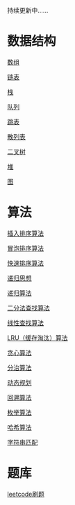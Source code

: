 持续更新中......

# 数据结构

[数组](https://blog.csdn.net/yhl_jxy/article/details/51760123)

[链表](https://jpeony.blog.csdn.net/article/details/83856317)

[栈](https://jpeony.blog.csdn.net/article/details/53418330)

[队列](https://jpeony.blog.csdn.net/article/details/83824928)

[跳表]()

[散列表]()

[二叉树]()

[堆]()

[图]()

# 算法

[插入排序算法](https://blog.csdn.net/yhl_jxy/article/details/84196921)

[冒泡排序算法](https://blog.csdn.net/yhl_jxy/article/details/84136410)

[快速排序算法](https://blog.csdn.net/yhl_jxy/article/details/84136438)

[递归思想](https://blog.csdn.net/yhl_jxy/article/details/83959354)

[递归算法](https://blog.csdn.net/yhl_jxy/article/details/54976532)

[二分法查找算法](https://blog.csdn.net/yhl_jxy/article/details/83743795)

[线性查找算法](https://jpeony.blog.csdn.net/article/details/83743273)

[LRU（缓存淘汰）算法](https://blog.csdn.net/yhl_jxy/article/details/108117414)

[贪心算法]()

[分治算法]()

[动态规划]()

[回溯算法]()

[枚举算法]()

[哈希算法]()

[字符串匹配]()

# 题库

[leetcode刷题](https://github.com/yihonglei/thinking-in-algorithms/tree/master/java/java-algorithms/src/main/java/com/jpeony/algorithm/leetcode)

